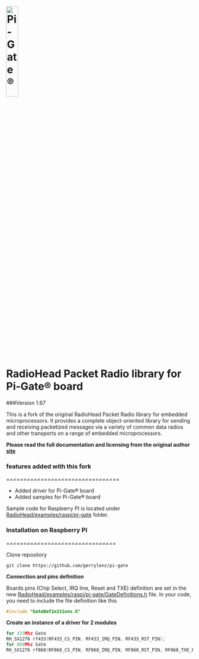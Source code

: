<img src="https://ex-store.de/images/pi-gate/lo_pi-gate.png" height="25%" width="25%" alt="Pi-Gate®"><br>
RadioHead Packet Radio library for Pi-Gate® board 
=================================================

###Version 1.67

This is a fork of the original RadioHead Packet Radio library for embedded microprocessors. It provides a complete object-oriented library for sending and receiving packetized messages via a variety of common data radios and other transports on a range of embedded microprocessors.

**Please read the full documentation and licensing from the original author [site][1]**

### features added with this fork
=================================

- Added driver for Pi-Gate® board
- Added samples for Pi-Gate® board

Sample code for Raspberry PI is located under [RadioHead/examples/raspi/pi-gate][3] folder.

### Installation on Raspberry PI
================================

Clone repository
```shell
git clone https://github.com/gerrylenz/pi-gate
```

**Connection and pins definition**

Boards pins (Chip Select, IRQ line, Reset and TXE) definition are set in the new [RadioHead/examples/raspi/pi-gate/GateDefinitions.h][4] file. In your code, you need to include the file definition like this
```cpp
#include "GateDefinitions.h"

```

**Create an instance of a driver for 2 modules**
```cpp
for 433Mhz Gate
RH_SX1276 rf433(RF433_CS_PIN, RF433_IRQ_PIN, RF433_RST_PIN);
for 868Mhz Gate
RH_SX1276 rf868(RF868_CS_PIN, RF868_IRQ_PIN, RF868_RST_PIN, RF868_TXE_PIN);

```

[1]: http://www.airspayce.com/mikem/arduino/RadioHead/
[2]: http://www.airspayce.com/mikem/arduino/RadioHead/RadioHead-1.67.zip
[3]: https://github.com/gerrylenz/pi-gate/blob/master/examples/raspi/pi-gate
[4]: https://github.com/gerrylenz/pi-gate/blob/master/examples/raspi/pi-gate/GateDefinitions.h